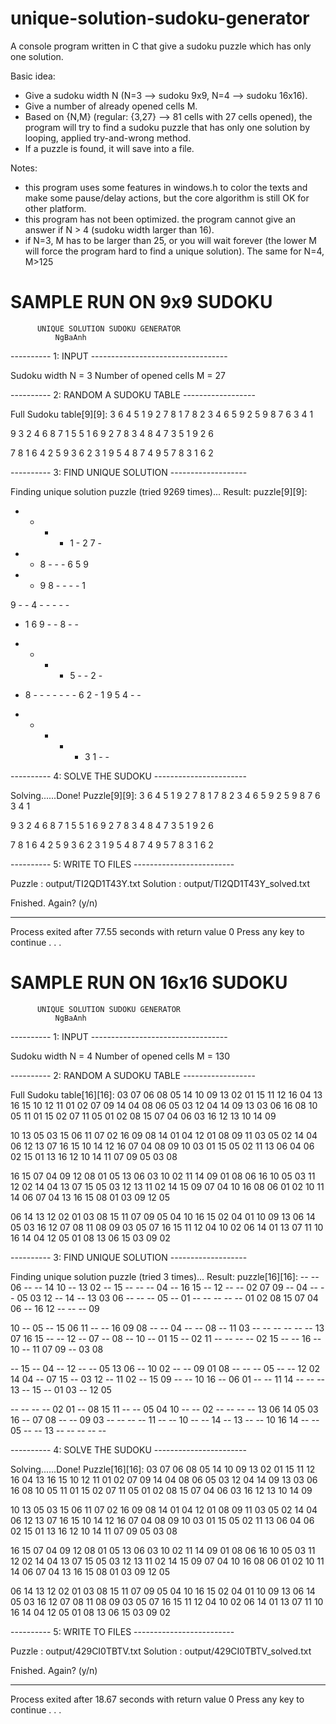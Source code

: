 # unique-solution-sudoku-generator
A console program written in C that give a sudoku puzzle which has only one solution.

Basic idea:
+ Give a sudoku width N (N=3 --> sudoku 9x9, N=4 --> sudoku 16x16).
+ Give a number of already opened cells M.
+ Based on {N,M} (regular: {3,27} --> 81 cells with 27 cells opened), the program will try to find a sudoku puzzle that has only one solution by looping, applied try-and-wrong method.
+ If a puzzle is found, it will save into a file.

Notes: 
+ this program uses some features in windows.h to color the texts and make some pause/delay actions, but the core algorithm is still OK for other platform.
+ this program has not been optimized. the program cannot give an answer if N > 4 (sudoku width larger than 16).
+ if N=3, M has to be larger than 25, or you will wait forever (the lower M will force the program hard to find a unique solution). The same for N=4, M>125

# SAMPLE RUN ON 9x9 SUDOKU
          UNIQUE SOLUTION SUDOKU GENERATOR
              NgBaAnh

---------- 1: INPUT ----------------------------------

Sudoku width N = 3
Number of opened cells M = 27

---------- 2: RANDOM A SUDOKU TABLE ------------------

Full Sudoku table[9][9]:
3 6 4  5 1 9  2 7 8
1 7 8  2 3 4  6 5 9
2 5 9  8 7 6  3 4 1

9 3 2  4 6 8  7 1 5
5 1 6  9 2 7  8 3 4
8 4 7  3 5 1  9 2 6

7 8 1  6 4 2  5 9 3
6 2 3  1 9 5  4 8 7
4 9 5  7 8 3  1 6 2


---------- 3: FIND UNIQUE SOLUTION -------------------

Finding unique solution puzzle (tried 9269 times)...
Result: puzzle[9][9]:
- - -  - 1 -  2 7 -
- - 8  - - -  6 5 9
- - 9  8 - -  - - 1

9 - -  4 - -  - - -
- 1 6  9 - -  8 - -
- - -  - 5 -  - 2 -

- 8 -  - - -  - - -
6 2 -  1 9 5  4 - -
- - -  - - 3  1 - -


---------- 4: SOLVE THE SUDOKU -----------------------

Solving......Done!
Puzzle[9][9]:
3 6 4  5 1 9  2 7 8
1 7 8  2 3 4  6 5 9
2 5 9  8 7 6  3 4 1

9 3 2  4 6 8  7 1 5
5 1 6  9 2 7  8 3 4
8 4 7  3 5 1  9 2 6

7 8 1  6 4 2  5 9 3
6 2 3  1 9 5  4 8 7
4 9 5  7 8 3  1 6 2


---------- 5: WRITE TO FILES -------------------------

Puzzle   : output/TI2QD1T43Y.txt
Solution : output/TI2QD1T43Y_solved.txt

Fnished. Again? (y/n)

--------------------------------
Process exited after 77.55 seconds with return value 0
Press any key to continue . . .

# SAMPLE RUN ON 16x16 SUDOKU
          UNIQUE SOLUTION SUDOKU GENERATOR
              NgBaAnh

---------- 1: INPUT ----------------------------------

Sudoku width N = 4
Number of opened cells M = 130

---------- 2: RANDOM A SUDOKU TABLE ------------------

Full Sudoku table[16][16]:
03 07 06 08  05 14 10 09  13 02 01 15  11 12 16 04
13 16 15 10  12 11 01 02  07 09 14 04  08 06 05 03
12 04 14 09  13 03 06 16  08 10 05 11  01 15 02 07
11 05 01 02  08 15 07 04  06 03 16 12  13 10 14 09

10 13 05 03  15 06 11 07  02 16 09 08  14 01 04 12
01 08 09 11  03 05 02 14  04 06 12 13  07 16 15 10
14 12 16 07  04 08 09 10  03 01 15 05  02 11 13 06
04 06 02 15  01 13 16 12  10 14 11 07  09 05 03 08

16 15 07 04  09 12 08 01  05 13 06 03  10 02 11 14
09 01 08 06  16 10 05 03  11 12 02 14  04 13 07 15
05 03 12 13  11 02 14 15  09 07 04 10  16 08 06 01
02 10 11 14  06 07 04 13  16 15 08 01  03 09 12 05

06 14 13 12  02 01 03 08  15 11 07 09  05 04 10 16
15 02 04 01  10 09 13 06  14 05 03 16  12 07 08 11
08 09 03 05  07 16 15 11  12 04 10 02  06 14 01 13
07 11 10 16  14 04 12 05  01 08 13 06  15 03 09 02


---------- 3: FIND UNIQUE SOLUTION -------------------

Finding unique solution puzzle (tried 3 times)...
Result: puzzle[16][16]:
-- -- 06 --  -- 14 10 --  13 02 -- 15  -- -- -- 04
-- 16 15 --  12 -- -- 02  07 09 -- 04  -- -- 05 03
12 -- 14 --  13 03 06 --  -- -- 05 --  01 -- -- --
-- -- 01 02  08 15 07 04  06 -- 16 12  -- -- -- 09

10 -- 05 --  15 06 11 --  -- 16 09 08  -- -- 04 --
-- 08 -- 11  03 -- -- --  -- -- -- 13  07 16 15 --
-- 12 -- 07  -- 08 -- 10  -- 01 15 --  02 11 -- --
-- -- 02 15  -- -- 16 --  10 -- 11 07  09 -- 03 08

-- 15 -- 04  -- 12 -- --  05 13 06 --  10 02 -- --
09 01 08 --  -- -- 05 --  -- 12 02 14  04 -- 07 15
-- 03 12 --  11 02 -- 15  09 -- -- 10  16 -- 06 01
-- -- 11 14  -- -- -- 13  -- 15 -- 01  03 -- 12 05

-- -- -- --  02 01 -- 08  15 11 -- --  05 04 10 --
-- 02 -- --  -- -- 13 06  14 05 03 16  -- 07 08 --
-- 09 03 --  -- -- -- 11  -- -- 10 --  -- 14 -- 13
-- -- 10 16  14 -- -- 05  -- -- 13 --  -- -- -- --


---------- 4: SOLVE THE SUDOKU -----------------------

Solving......Done!
Puzzle[16][16]:
03 07 06 08  05 14 10 09  13 02 01 15  11 12 16 04
13 16 15 10  12 11 01 02  07 09 14 04  08 06 05 03
12 04 14 09  13 03 06 16  08 10 05 11  01 15 02 07
11 05 01 02  08 15 07 04  06 03 16 12  13 10 14 09

10 13 05 03  15 06 11 07  02 16 09 08  14 01 04 12
01 08 09 11  03 05 02 14  04 06 12 13  07 16 15 10
14 12 16 07  04 08 09 10  03 01 15 05  02 11 13 06
04 06 02 15  01 13 16 12  10 14 11 07  09 05 03 08

16 15 07 04  09 12 08 01  05 13 06 03  10 02 11 14
09 01 08 06  16 10 05 03  11 12 02 14  04 13 07 15
05 03 12 13  11 02 14 15  09 07 04 10  16 08 06 01
02 10 11 14  06 07 04 13  16 15 08 01  03 09 12 05

06 14 13 12  02 01 03 08  15 11 07 09  05 04 10 16
15 02 04 01  10 09 13 06  14 05 03 16  12 07 08 11
08 09 03 05  07 16 15 11  12 04 10 02  06 14 01 13
07 11 10 16  14 04 12 05  01 08 13 06  15 03 09 02


---------- 5: WRITE TO FILES -------------------------

Puzzle   : output/429CI0TBTV.txt
Solution : output/429CI0TBTV_solved.txt

Fnished. Again? (y/n)

--------------------------------
Process exited after 18.67 seconds with return value 0
Press any key to continue . . .